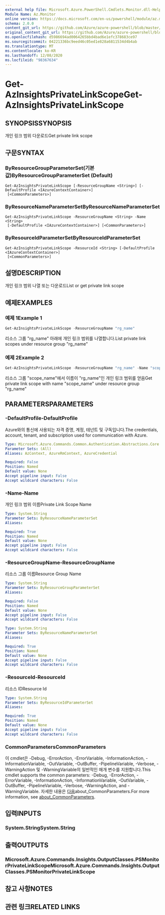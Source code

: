 ```yaml
---
external help file: Microsoft.Azure.PowerShell.Cmdlets.Monitor.dll-Help.xml
Module Name: Az.Monitor
online version: https://docs.microsoft.com/en-us/powershell/module/az.monitor/get-azinsightsprivatelinkscope
schema: 2.0.0
content_git_url: https://github.com/Azure/azure-powershell/blob/master/src/Monitor/Monitor/help/Get-AzInsightsPrivateLinkScope.md
original_content_git_url: https://github.com/Azure/azure-powershell/blob/master/src/Monitor/Monitor/help/Get-AzInsightsPrivateLinkScope.md
ms.openlocfilehash: d5986694ad0064265bbd4bad6e1efc378683ce97
ms.sourcegitcommit: 04221336bc9eed46c05ed1e828a6811534d4b4ab
ms.translationtype: MT
ms.contentlocale: ko-KR
ms.lasthandoff: 12/08/2020
ms.locfileid: "98367634"
---
```

# <span data-ttu-id="fa2b4-101">Get-AzInsightsPrivateLinkScope</span><span class="sxs-lookup"><span data-stu-id="fa2b4-101">Get-AzInsightsPrivateLinkScope</span></span>

## <span data-ttu-id="fa2b4-102">SYNOPSIS</span><span class="sxs-lookup"><span data-stu-id="fa2b4-102">SYNOPSIS</span></span>
<span data-ttu-id="fa2b4-103">개인 링크 범위 다운로드</span><span class="sxs-lookup"><span data-stu-id="fa2b4-103">Get private link scope</span></span>

## <span data-ttu-id="fa2b4-104">구문</span><span class="sxs-lookup"><span data-stu-id="fa2b4-104">SYNTAX</span></span>

### <span data-ttu-id="fa2b4-105">ByResourceGroupParameterSet(기본값)</span><span class="sxs-lookup"><span data-stu-id="fa2b4-105">ByResourceGroupParameterSet (Default)</span></span>
```
Get-AzInsightsPrivateLinkScope [-ResourceGroupName <String>] [-DefaultProfile <IAzureContextContainer>]
 [<CommonParameters>]
```

### <span data-ttu-id="fa2b4-106">ByResourceNameParameterSet</span><span class="sxs-lookup"><span data-stu-id="fa2b4-106">ByResourceNameParameterSet</span></span>
```
Get-AzInsightsPrivateLinkScope -ResourceGroupName <String> -Name <String>
 [-DefaultProfile <IAzureContextContainer>] [<CommonParameters>]
```

### <span data-ttu-id="fa2b4-107">ByResourceIdParameterSet</span><span class="sxs-lookup"><span data-stu-id="fa2b4-107">ByResourceIdParameterSet</span></span>
```
Get-AzInsightsPrivateLinkScope -ResourceId <String> [-DefaultProfile <IAzureContextContainer>]
 [<CommonParameters>]
```

## <span data-ttu-id="fa2b4-108">설명</span><span class="sxs-lookup"><span data-stu-id="fa2b4-108">DESCRIPTION</span></span>
<span data-ttu-id="fa2b4-109">개인 링크 범위 나열 또는 다운로드</span><span class="sxs-lookup"><span data-stu-id="fa2b4-109">List or get private link scope</span></span> 

## <span data-ttu-id="fa2b4-110">예제</span><span class="sxs-lookup"><span data-stu-id="fa2b4-110">EXAMPLES</span></span>

### <span data-ttu-id="fa2b4-111">예제 1</span><span class="sxs-lookup"><span data-stu-id="fa2b4-111">Example 1</span></span>
```powershell
Get-AzInsightsPrivateLinkScope -ResourceGroupName "rg_name"
```

<span data-ttu-id="fa2b4-112">리소스 그룹 "rg_name" 아래에 개인 링크 범위를 나열합니다.</span><span class="sxs-lookup"><span data-stu-id="fa2b4-112">List private link scopes under resource group "rg_name"</span></span>

### <span data-ttu-id="fa2b4-113">예제 2</span><span class="sxs-lookup"><span data-stu-id="fa2b4-113">Example 2</span></span>
```powershell
Get-AzInsightsPrivateLinkScope -ResourceGroupName "rg_name" -Name "scope_name"
```

<span data-ttu-id="fa2b4-114">리소스 그룹 "scope_name"에서 이름이 "rg_name"인 개인 링크 범위를 얻음</span><span class="sxs-lookup"><span data-stu-id="fa2b4-114">Get private link scope with name "scope_name" under resource group "rg_name"</span></span>

## <span data-ttu-id="fa2b4-115">PARAMETERS</span><span class="sxs-lookup"><span data-stu-id="fa2b4-115">PARAMETERS</span></span>

### <span data-ttu-id="fa2b4-116">-DefaultProfile</span><span class="sxs-lookup"><span data-stu-id="fa2b4-116">-DefaultProfile</span></span>
<span data-ttu-id="fa2b4-117">Azure와의 통신에 사용되는 자격 증명, 계정, 테넌트 및 구독입니다.</span><span class="sxs-lookup"><span data-stu-id="fa2b4-117">The credentials, account, tenant, and subscription used for communication with Azure.</span></span>

```yaml
Type: Microsoft.Azure.Commands.Common.Authentication.Abstractions.Core.IAzureContextContainer
Parameter Sets: (All)
Aliases: AzContext, AzureRmContext, AzureCredential

Required: False
Position: Named
Default value: None
Accept pipeline input: False
Accept wildcard characters: False
```

### <span data-ttu-id="fa2b4-118">-Name</span><span class="sxs-lookup"><span data-stu-id="fa2b4-118">-Name</span></span>
<span data-ttu-id="fa2b4-119">개인 링크 범위 이름</span><span class="sxs-lookup"><span data-stu-id="fa2b4-119">Private Link Scope Name</span></span>

```yaml
Type: System.String
Parameter Sets: ByResourceNameParameterSet
Aliases:

Required: True
Position: Named
Default value: None
Accept pipeline input: False
Accept wildcard characters: False
```

### <span data-ttu-id="fa2b4-120">-ResourceGroupName</span><span class="sxs-lookup"><span data-stu-id="fa2b4-120">-ResourceGroupName</span></span>
<span data-ttu-id="fa2b4-121">리소스 그룹 이름</span><span class="sxs-lookup"><span data-stu-id="fa2b4-121">Resource Group Name</span></span>

```yaml
Type: System.String
Parameter Sets: ByResourceGroupParameterSet
Aliases:

Required: False
Position: Named
Default value: None
Accept pipeline input: False
Accept wildcard characters: False
```

```yaml
Type: System.String
Parameter Sets: ByResourceNameParameterSet
Aliases:

Required: True
Position: Named
Default value: None
Accept pipeline input: False
Accept wildcard characters: False
```

### <span data-ttu-id="fa2b4-122">-ResourceId</span><span class="sxs-lookup"><span data-stu-id="fa2b4-122">-ResourceId</span></span>
<span data-ttu-id="fa2b4-123">리소스 ID</span><span class="sxs-lookup"><span data-stu-id="fa2b4-123">Resource Id</span></span>

```yaml
Type: System.String
Parameter Sets: ByResourceIdParameterSet
Aliases:

Required: True
Position: Named
Default value: None
Accept pipeline input: False
Accept wildcard characters: False
```

### <span data-ttu-id="fa2b4-124">CommonParameters</span><span class="sxs-lookup"><span data-stu-id="fa2b4-124">CommonParameters</span></span>
<span data-ttu-id="fa2b4-125">이 cmdlet은 -Debug, -ErrorAction, -ErrorVariable, -InformationAction, -InformationVariable, -OutVariable, -OutBuffer, -PipelineVariable, -Verbose, -WarningAction 및 -WarningVariable의 일반적인 매개 변수를 지원합니다.</span><span class="sxs-lookup"><span data-stu-id="fa2b4-125">This cmdlet supports the common parameters: -Debug, -ErrorAction, -ErrorVariable, -InformationAction, -InformationVariable, -OutVariable, -OutBuffer, -PipelineVariable, -Verbose, -WarningAction, and -WarningVariable.</span></span> <span data-ttu-id="fa2b4-126">자세한 내용은 [다음](http://go.microsoft.com/fwlink/?LinkID=113216)about_CommonParameters.</span><span class="sxs-lookup"><span data-stu-id="fa2b4-126">For more information, see [about_CommonParameters](http://go.microsoft.com/fwlink/?LinkID=113216).</span></span>

## <span data-ttu-id="fa2b4-127">입력</span><span class="sxs-lookup"><span data-stu-id="fa2b4-127">INPUTS</span></span>

### <span data-ttu-id="fa2b4-128">System.String</span><span class="sxs-lookup"><span data-stu-id="fa2b4-128">System.String</span></span>

## <span data-ttu-id="fa2b4-129">출력</span><span class="sxs-lookup"><span data-stu-id="fa2b4-129">OUTPUTS</span></span>

### <span data-ttu-id="fa2b4-130">Microsoft.Azure.Commands.Insights.OutputClasses.PSMonitorPrivateLinkScope</span><span class="sxs-lookup"><span data-stu-id="fa2b4-130">Microsoft.Azure.Commands.Insights.OutputClasses.PSMonitorPrivateLinkScope</span></span>

## <span data-ttu-id="fa2b4-131">참고 사항</span><span class="sxs-lookup"><span data-stu-id="fa2b4-131">NOTES</span></span>

## <span data-ttu-id="fa2b4-132">관련 링크</span><span class="sxs-lookup"><span data-stu-id="fa2b4-132">RELATED LINKS</span></span>
